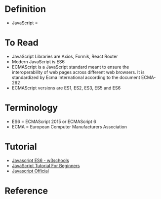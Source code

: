 # Definition
* JavaScript = 

# To Read
* JavaScript Libraries are Axios, Formik, React Router
* Modern JavaScript is ES6
* ECMAScript is a JavaScript standard meant to ensure the interoperability of web pages across different web browsers. It is standardized by Ecma International according to the document ECMA-262
* ECMAScript versions are ES1, ES2, ES3, ES5 and ES6

# Terminology
* ES6 = ECMAScript 2015 or ECMAScript 6
* ECMA = European Computer Manufacturers Association

# Tutorial
* [Javascript ES6 - w3schools](https://www.w3schools.com/js/js_es6.asp)
* [JavaScript Tutorial For Beginners](https://www.youtube.com/watch?v=6TZdD-FR6CY)
* [Javascript Official](https://www.javascript.com/)

# Reference
